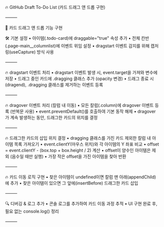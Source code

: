 🔥 GitHub Draft To-Do List (카드 드래그 앤 드롭 구현)

⸻

🔹 카드 드래그 앤 드롭 기능 구현

🛠 기본 설정
• 아이템(.todo-card)에 draggable="true" 속성 추가
• 전체 칸반(.page-main\_\_columnlist)에 이벤트 위임 설정
• dragstart 이벤트 감지를 위해 캡처링(useCapture) 방식 사용

⸻

🔥 dragstart 이벤트 처리
• dragstart 이벤트 발생 시, event.target을 가져와 변수에 저장
• 드래그 중인 카드에 .dragging 클래스 추가 (opacity 변경)
• 드래그 종료 시(dragend), .dragging 클래스를 제거하는 이벤트 등록

⸻

🔥 dragover 이벤트 처리 (칼럼 내 이동)
• 모든 칼럼(.column)에 dragover 이벤트 등록 (반복문 사용)
• event.preventDefault()를 호출하여 기본 동작 해제
• dragover가 계속 발생하는 동안, 드래그한 카드의 위치를 결정

⸻

🔥 드래그한 카드의 삽입 위치 결정
• dragging 클래스를 가진 카드 제외한 칼럼 내 아이템 목록 가져오기
• event.clientY(마우스 위치)와 각 아이템의 Y 좌표 비교
• offset = event.clientY - (box.top + box.height / 2) 계산
• offset이 양수인 아이템은 제외 (음수일 때만 실행)
• 가장 작은 offset을 가진 아이템을 찾아 반환

⸻

🔥 카드 이동 로직 구현
• 찾은 아이템이 undefined이면 칼럼 맨 아래(appendChild)에 추가
• 찾은 아이템이 있으면 그 앞에(insertBefore) 드래그한 카드 삽입

⸻

🔍 디버깅 & 로그 추가
• 콘솔 로그를 추가하여 카드 이동 과정 추적
• UI 구현 완료 후, 필요 없는 console.log() 정리

⸻
